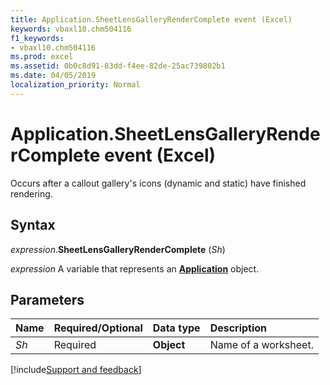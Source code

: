 ```yaml
---
title: Application.SheetLensGalleryRenderComplete event (Excel)
keywords: vbaxl10.chm504116
f1_keywords:
- vbaxl10.chm504116
ms.prod: excel
ms.assetid: 0b0c8d91-83dd-f4ee-82de-25ac739802b1
ms.date: 04/05/2019
localization_priority: Normal
---
```



# Application.SheetLensGalleryRenderComplete event (Excel)

Occurs after a callout gallery's icons (dynamic and static) have finished rendering.


## Syntax

_expression_.**SheetLensGalleryRenderComplete** (_Sh_)

_expression_ A variable that represents an **[Application](Excel.Application(object).md)** object.


## Parameters

|Name|Required/Optional|Data type|Description|
|:-----|:-----|:-----|:-----|
| _Sh_|Required|**Object**|Name of a worksheet.|



[!include[Support and feedback](~/includes/feedback-boilerplate.md)]
